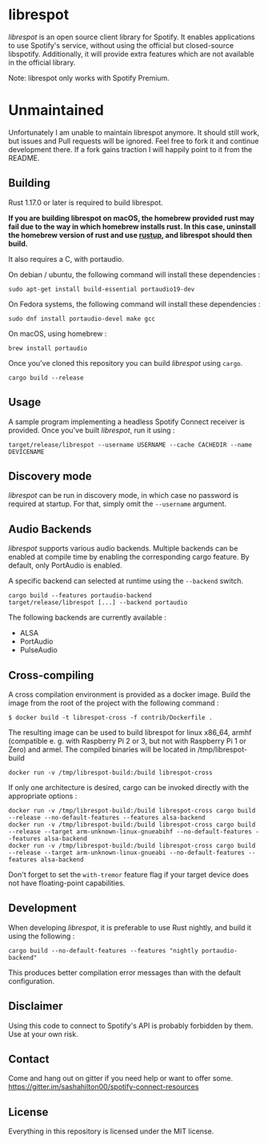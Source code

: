 # librespot
*librespot* is an open source client library for Spotify. It enables
applications to use Spotify's service, without using the official but
closed-source libspotify. Additionally, it will provide extra features
which are not available in the official library.

Note: librespot only works with Spotify Premium.

# Unmaintained
Unfortunately I am unable to maintain librespot anymore. It should still work,
but issues and Pull requests will be ignored. Feel free to fork it and continue
development there. If a fork gains traction I will happily point to it from the
README.

## Building
Rust 1.17.0 or later is required to build librespot.

**If you are building librespot on macOS, the homebrew provided rust may fail due to the way in which homebrew installs rust. In this case, uninstall the homebrew version of rust and use [rustup](https://www.rustup.rs/), and librespot should then build.** 

It also requires a C, with portaudio.

On debian / ubuntu, the following command will install these dependencies :
```shell
sudo apt-get install build-essential portaudio19-dev
```

On Fedora systems, the following command will install these dependencies :
```shell
sudo dnf install portaudio-devel make gcc
```

On macOS, using homebrew :
```shell
brew install portaudio
```

Once you've cloned this repository you can build *librespot* using `cargo`.
```shell
cargo build --release
```

## Usage
A sample program implementing a headless Spotify Connect receiver is provided.
Once you've built *librespot*, run it using :
```shell
target/release/librespot --username USERNAME --cache CACHEDIR --name DEVICENAME
```

## Discovery mode
*librespot* can be run in discovery mode, in which case no password is required at startup.
For that, simply omit the `--username` argument.

## Audio Backends
*librespot* supports various audio backends. Multiple backends can be enabled at compile time by enabling the
corresponding cargo feature. By default, only PortAudio is enabled.

A specific backend can selected at runtime using the `--backend` switch.

```shell
cargo build --features portaudio-backend
target/release/librespot [...] --backend portaudio
```

The following backends are currently available :
- ALSA
- PortAudio 
- PulseAudio

## Cross-compiling
A cross compilation environment is provided as a docker image.
Build the image from the root of the project with the following command :

```
$ docker build -t librespot-cross -f contrib/Dockerfile .
```

The resulting image can be used to build librespot for linux x86_64, armhf (compatible e. g. with Raspberry Pi 2 or 3, but not with Raspberry Pi 1 or Zero) and armel.
The compiled binaries will be located in /tmp/librespot-build

```
docker run -v /tmp/librespot-build:/build librespot-cross
```

If only one architecture is desired, cargo can be invoked directly with the appropriate options :
```shell
docker run -v /tmp/librespot-build:/build librespot-cross cargo build --release --no-default-features --features alsa-backend
docker run -v /tmp/librespot-build:/build librespot-cross cargo build --release --target arm-unknown-linux-gnueabihf --no-default-features --features alsa-backend
docker run -v /tmp/librespot-build:/build librespot-cross cargo build --release --target arm-unknown-linux-gnueabi --no-default-features --features alsa-backend
```

Don't forget to set the `with-tremor` feature flag if your target device does not have floating-point capabilities.

## Development
When developing *librespot*, it is preferable to use Rust nightly, and build it using the following :
```shell
cargo build --no-default-features --features "nightly portaudio-backend"
```

This produces better compilation error messages than with the default configuration.

## Disclaimer
Using this code to connect to Spotify's API is probably forbidden by them.
Use at your own risk.

## Contact
Come and hang out on gitter if you need help or want to offer some.
https://gitter.im/sashahilton00/spotify-connect-resources

## License
Everything in this repository is licensed under the MIT license.

